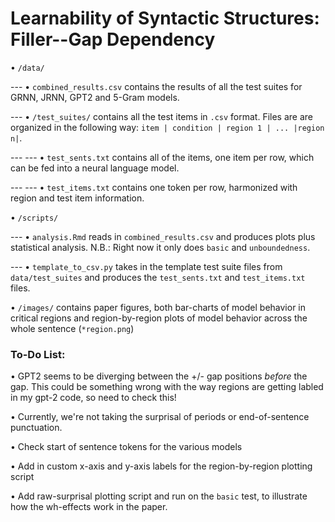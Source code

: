 
# Learnability of Syntactic Structures: Filler--Gap Dependency

• `/data/`

--- • `combined_results.csv` contains the results of all the test suites for GRNN, JRNN, GPT2 and 5-Gram models.

--- • `/test_suites/` contains all the test items in `.csv` format. Files are are organized in the following way: `item | condition | region 1 | ... |region n|`.

--- --- • `test_sents.txt` contains all of the items, one item per row, which can be fed into a neural language model.

--- --- • `test_items.txt` contains one token per row, harmonized with region and test item information.

• `/scripts/` 

--- • `analysis.Rmd` reads in `combined_results.csv` and produces plots plus statistical analysis. N.B.: Right now it only does `basic` and `unboundedness`.

--- • `template_to_csv.py` takes in the template test suite files from `data/test_suites` and produces the `test_sents.txt` and `test_items.txt` files.

• `/images/` contains paper figures, both bar-charts of model behavior in critical regions and region-by-region plots of model behavior across the whole sentence (`*region.png`)

### To-Do List:

• GPT2 seems to be diverging between the +/- gap positions *before* the gap. This could be something wrong with the way regions are getting labled in my gpt-2 code, so need to check this!

• Currently, we're not taking the surprisal of periods or end-of-sentence punctuation.

• Check start of sentence tokens for the various models

• Add in custom x-axis and y-axis labels for the region-by-region plotting script

• Add raw-surprisal plotting script and run on the `basic` test, to illustrate how the wh-effects work in the paper.